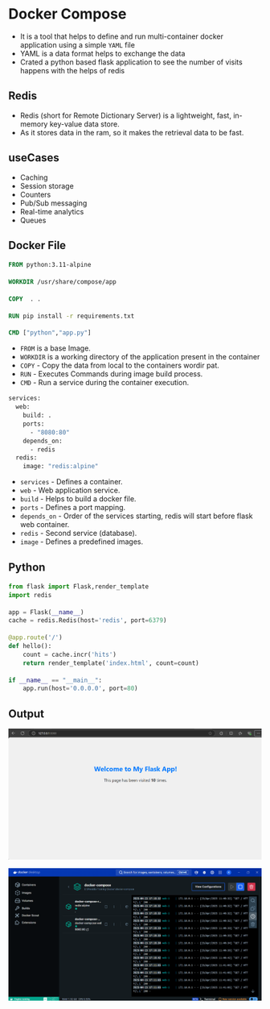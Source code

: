 # Docker Compose

- It is a tool that helps to define and run multi-container docker application using a simple `YAML` file
- YAML is a data format helps to exchange the data
- Crated a python based flask application to see the number of visits happens with the helps of redis

## Redis

- Redis (short for Remote Dictionary Server) is a lightweight, fast, in-memory key-value data store.
- As it stores data in the ram, so it makes the retrieval data to be fast.

## useCases

- Caching
- Session storage
- Counters
- Pub/Sub messaging
- Real-time analytics
- Queues

## Docker File

```dockerfile
FROM python:3.11-alpine

WORKDIR /usr/share/compose/app

COPY  . .

RUN pip install -r requirements.txt

CMD ["python","app.py"]
```

- `FROM` is a base Image.
- `WORKDIR` is a working directory of the application present in the container
- `COPY` - Copy the data from local to the containers wordir pat.
- `RUN` - Executes Commands during image build process.
- `CMD` - Run a service during the container execution.

```dockerfile
services:
  web:
    build: .
    ports:
      - "8080:80"
    depends_on:
      - redis
  redis:
    image: "redis:alpine"

```

- `services` - Defines a container.
- `web` - Web application service.
- `build` - Helps to build a docker file.
- `ports` - Defines a port mapping.
- `depends_on` - Order of the services starting, redis will start before flask web container.
- `redis` - Second service (database).
- `image` - Defines a predefined images.

## Python

```python
from flask import Flask,render_template
import redis

app = Flask(__name__)
cache = redis.Redis(host='redis', port=6379)

@app.route('/')
def hello():
    count = cache.incr('hits')
    return render_template('index.html', count=count)

if __name__ == "__main__":
    app.run(host='0.0.0.0', port=80)

```

## Output

![alt text](./assests/O1.png)

![alt text](./assests/O2.png)
